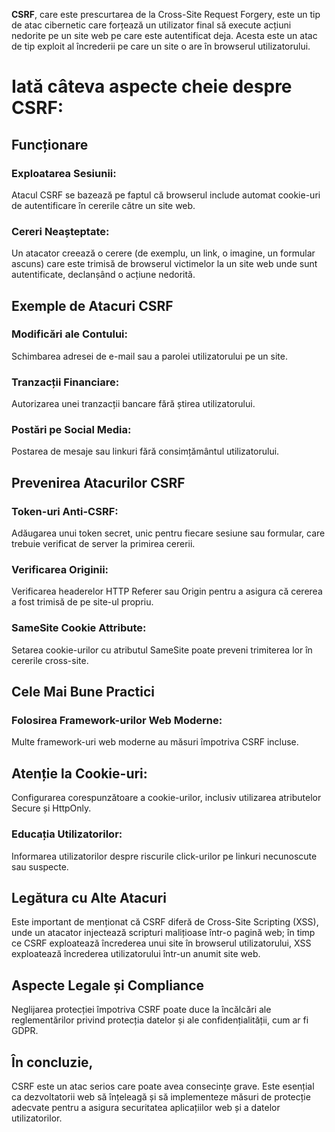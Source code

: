 **CSRF**, care este prescurtarea de la Cross-Site Request Forgery, este un tip de atac cibernetic care forțează un
utilizator final să execute acțiuni nedorite pe un site web pe care este autentificat deja. Acesta este un atac de tip
exploit al încrederii pe care un site o are în browserul utilizatorului.

# Iată câteva aspecte cheie despre CSRF:

## Funcționare

### Exploatarea Sesiunii:

Atacul CSRF se bazează pe faptul că browserul include automat cookie-uri de autentificare în cererile către un site web.

### Cereri Neașteptate:

Un atacator creează o cerere (de exemplu, un link, o imagine, un formular ascuns) care este trimisă de browserul
victimelor la un site web unde sunt autentificate, declanșând o acțiune nedorită.

## Exemple de Atacuri CSRF

### Modificări ale Contului:

Schimbarea adresei de e-mail sau a parolei utilizatorului pe un site.

### Tranzacții Financiare:

Autorizarea unei tranzacții bancare fără știrea utilizatorului.

### Postări pe Social Media:

Postarea de mesaje sau linkuri fără consimțământul utilizatorului.

## Prevenirea Atacurilor CSRF

### Token-uri Anti-CSRF:

Adăugarea unui token secret, unic pentru fiecare sesiune sau formular, care trebuie verificat de server la primirea
cererii.

### Verificarea Originii:

Verificarea headerelor HTTP Referer sau Origin pentru a asigura că cererea a fost trimisă de pe site-ul propriu.

### SameSite Cookie Attribute:

Setarea cookie-urilor cu atributul SameSite poate preveni trimiterea lor în cererile cross-site.

## Cele Mai Bune Practici

### Folosirea Framework-urilor Web Moderne:

Multe framework-uri web moderne au măsuri împotriva CSRF incluse.

## Atenție la Cookie-uri:

Configurarea corespunzătoare a cookie-urilor, inclusiv utilizarea atributelor Secure și HttpOnly.

### Educația Utilizatorilor:

Informarea utilizatorilor despre riscurile click-urilor pe linkuri necunoscute sau suspecte.

## Legătura cu Alte Atacuri

Este important de menționat că CSRF diferă de Cross-Site Scripting (XSS), unde un atacator injectează scripturi
malițioase într-o pagină web; în timp ce CSRF exploatează încrederea unui site în browserul utilizatorului, XSS
exploatează încrederea utilizatorului într-un anumit site web.

## Aspecte Legale și Compliance

Neglijarea protecției împotriva CSRF poate duce la încălcări ale reglementărilor privind protecția datelor și ale
confidențialității, cum ar fi GDPR.

## În concluzie,

CSRF este un atac serios care poate avea consecințe grave. Este esențial ca dezvoltatorii web să înțeleagă
și să implementeze măsuri de protecție adecvate pentru a asigura securitatea aplicațiilor web și a datelor
utilizatorilor.